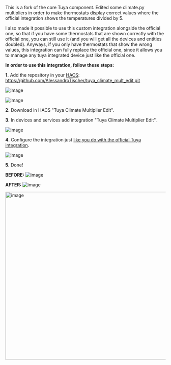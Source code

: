 This is a fork of the core Tuya component. Edited some climate.py multipliers in order to make thermostats display correct values where the official integration shows the temperatures divided by 5.

I also made it possible to use this custom integration alongside the official one, so that if you have some thermostats that are shown correctly with the official one, you can still use it (and you will get all the devices and entities doubled). Anyways, if you only have thermostats that show the wrong values, this integration can fully replace the official one, since it allows you to manage any tuya integrated device just like the official one.

**In order to use this integration, follow these steps:**

**1.** Add the repository in your [HACS](https://hacs.xyz/):
https://github.com/AlessandroTischer/tuya_climate_mult_edit.git

![image](https://github.com/AlessandroTischer/tuya_climate_mult_edit/assets/23379317/0972123a-cccd-4fa2-83a6-448a9c885fb2)

![image](https://github.com/AlessandroTischer/tuya_climate_mult_edit/assets/23379317/f123d2e6-26c5-4007-843e-bf9bbadc9f99)


**2.** Download in HACS "Tuya Climate Multiplier Edit".

**3.** In devices and services add integration "Tuya Climate Multiplier Edit".

![image](https://github.com/AlessandroTischer/tuya_climate_mult_edit/assets/23379317/814bf3c9-4678-4283-822d-a3b69550cbb8)


**4.** Configure the integration just [like you do with the official Tuya integration](https://www.home-assistant.io/integrations/tuya).

![image](https://github.com/AlessandroTischer/tuya_climate_mult_edit/assets/23379317/d7fab84e-a5b8-4938-87e4-836372a8a81b)


**5.** Done!

**BEFORE:**
![image](https://github.com/AlessandroTischer/tuya_climate_mult_edit/assets/23379317/485b6f12-00d1-4352-9b6c-cf227b823d84)

**AFTER:**
![image](https://github.com/AlessandroTischer/tuya_climate_mult_edit/assets/23379317/85b51635-4467-4265-bea4-8b7b1d974f97)

<img width="526" alt="image" src="https://github.com/AlessandroTischer/tuya_climate_mult_edit/assets/23379317/a7259ea5-5736-464e-bb9a-9d612483bfc1">
